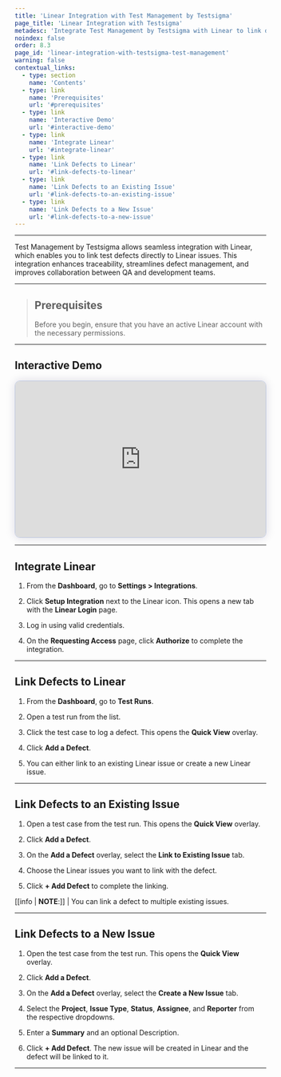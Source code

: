 ```yaml
---
title: 'Linear Integration with Test Management by Testsigma'
page_title: 'Linear Integration with Testsigma'
metadesc: 'Integrate Test Management by Testsigma with Linear to link defects to issues, enhance traceability, streamline defect management, and boost team collaboration'
noindex: false
order: 8.3
page_id: 'linear-integration-with-testsigma-test-management'
warning: false
contextual_links:
  - type: section
    name: 'Contents'
  - type: link
    name: 'Prerequisites'
    url: '#prerequisites'
  - type: link
    name: 'Interactive Demo'
    url: '#interactive-demo'
  - type: link
    name: 'Integrate Linear'
    url: '#integrate-linear'
  - type: link
    name: 'Link Defects to Linear'
    url: '#link-defects-to-linear'
  - type: link
    name: 'Link Defects to an Existing Issue'
    url: '#link-defects-to-an-existing-issue'
  - type: link
    name: 'Link Defects to a New Issue'
    url: '#link-defects-to-a-new-issue'
---
```


---

Test Management by Testsigma allows seamless integration with Linear, which enables you to link test defects directly to Linear issues. This integration enhances traceability, streamlines defect management, and improves collaboration between QA and development teams.

---

> ## **Prerequisites**
> 
> Before you begin, ensure that you have an active Linear account with the necessary permissions. 

---

## **Interactive Demo**

<div>
  <script async src="https://js.storylane.io/js/v2/storylane.js"></script>
  <div class="sl-embed" style="position:relative;padding-bottom:calc(57.42% + 25px);width:100%;height:0;transform:scale(1)">
    <iframe loading="lazy" class="sl-demo" src="https://app.storylane.io/demo/ioh6oyv31kdw?embed=inline" name="sl-embed" allow="fullscreen" allowfullscreen style="position:absolute;top:0;left:0;width:100%!important;height:100%!important;border:1px solid rgba(63,95,172,0.35);box-shadow: 0px 0px 18px rgba(26, 19, 72, 0.15);border-radius:10px;box-sizing:border-box;"></iframe>
  </div>
</div>

---

## **Integrate Linear**  

1. From the **Dashboard**, go to **Settings > Integrations**.

2. Click **Setup Integration** next to the Linear icon. This opens a new tab with the **Linear Login** page.

3. Log in using valid credentials.

4. On the **Requesting Access** page, click **Authorize** to complete the integration.

---

## **Link Defects to Linear**

1. From the **Dashboard**, go to **Test Runs**.

2. Open a test run from the list.

3. Click the test case to log a defect. This opens the **Quick View** overlay.

4. Click **Add a Defect**.

5. You can either link to an existing Linear issue or create a new Linear issue.

---

## **Link Defects to an Existing Issue**

1. Open a test case from the test run. This opens the **Quick View** overlay.

2. Click **Add a Defect**.

3. On the **Add a Defect** overlay, select the **Link to Existing Issue** tab.

4. Choose the Linear issues you want to link with the defect.

5. Click **+ Add Defect** to complete the linking.

[[info | **NOTE**:]]
| You can link a defect to multiple existing issues.

---

## **Link Defects to a New Issue**

1. Open the test case from the test run. This opens the **Quick View** overlay.

2. Click **Add a Defect**.

3. On the **Add a Defect** overlay, select the **Create a New Issue** tab.

4. Select the **Project**, **Issue Type**, **Status**, **Assignee**, and **Reporter** from the respective dropdowns.

5. Enter a **Summary** and an optional Description.

6. Click **+ Add Defect**. The new issue will be created in Linear and the defect will be linked to it.

---